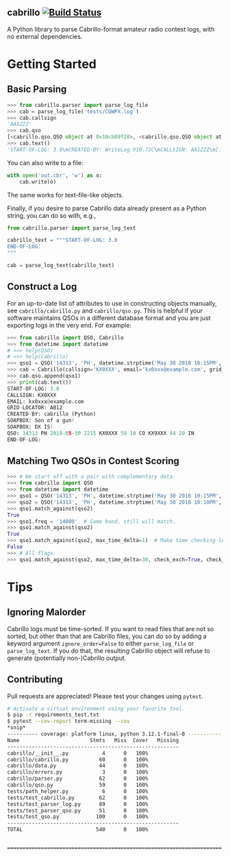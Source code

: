 cabrillo [![Build Status](https://travis-ci.com/thxo/cabrillo.svg?branch=master)](https://travis-ci.com/thxo/cabrillo)
---------------------
A Python library to parse Cabrillo-format amateur radio contest logs, with no external dependencies.

# Getting Started

## Basic Parsing

```python
>>> from cabrillo.parser import parse_log_file
>>> cab = parse_log_file('tests/CQWPX.log')
>>> cab.callsign
'AA1ZZZ'
>>> cab.qso
[<cabrillo.qso.QSO object at 0x10cb09f28>, <cabrillo.qso.QSO object at 0x10cbc8860>]
>>> cab.text()
'START-OF-LOG: 3.0\nCREATED-BY: WriteLog V10.72C\nCALLSIGN: AA1ZZZ\n[...snip...]END-OF-LOG:\n'
```

You can also write to a file:

```python
with open('out.cbr', 'w') as o:
    cab.write(o)
```

The same works for text-file-like objects.

Finally, if you desire to parse Cabrillo data already present as a Python string,
you can do so with, e.g.,

```python
from cabrillo.parser import parse_log_text

cabrillo_text = """START-OF-LOG: 3.0
END-OF-LOG:
"""

cab = parse_log_text(cabrillo_text)
```

## Construct a Log

For an up-to-date list of attributes to use in constructing objects
manually, see `cabrillo/cabrillo.py` and `cabrillo/qso.py`. This is helpful if your software maintains QSOs in a different database format and you are just exporting logs in the very end. For example:

```python
>>> from cabrillo import QSO, Cabrillo
>>> from datetime import datetime
# >>> help(QSO)
# >>> help(Cabrillo)
>>> qso1 = QSO('14313', 'PH', datetime.strptime('May 30 2018 10:15PM', '%b %d %Y %I:%M%p'), 'KX0XXX', 'KX9XXX', de_exch=['59', '10', 'CO'], dx_exch=['44', '20', 'IN'], t=None)
>>> cab = Cabrillo(callsign='KX0XXX', email='kx0xxx@example.com', grid_locator='AB12', soapbox=['Son of a gun!', 'DX IS!'])
>>> cab.qso.append(qso1)
>>> print(cab.text())
START-OF-LOG: 3.0
CALLSIGN: KX0XXX
EMAIL: kx0xxx@example.com
GRID-LOCATOR: AB12
CREATED-BY: cabrillo (Python)
SOAPBOX: Son of a gun!
SOAPBOX: DX IS!
QSO: 14313 PH 2018-05-30 2215 KX0XXX 59 10 CO KX9XXX 44 20 IN
END-OF-LOG:
```

## Matching Two QSOs in Contest Scoring

```python
>>> # We start off with a pair with complementary data.
>>> from cabrillo import QSO
>>> from datetime import datetime
>>> qso1 = QSO('14313', 'PH', datetime.strptime('May 30 2018 10:15PM', '%b %d %Y %I:%M%p'), 'KX0XXX', 'KX9XXX', de_exch=['59', '10', 'CO'], dx_exch=['44', '20', 'IN'], t=None)
>>> qso2 = QSO('14313', 'PH', datetime.strptime('May 30 2018 10:10PM', '%b %d %Y %I:%M%p'), 'KX9XXX', 'KX0XXX', de_exch=['44', '20', 'IN'], dx_exch=['59', '10', 'CO'], t=None)
>>> qso1.match_against(qso2)
True
>>> qso1.freq = '14000'  # Same band, still will match.
>>> qso1.match_against(qso2)
True
>>> qso1.match_against(qso2, max_time_delta=1)  # Make time checking less lenient.
False
>>> # All flags.
>>> qso1.match_against(qso2, max_time_delta=30, check_exch=True, check_band=True)
```

# Tips

## Ignoring Malorder

Cabrillo logs must be time-sorted. If you want to read files that are
not so sorted, but other than that are Cabrillo files, you can do so by
adding a keyword argument `ignore_order=False` to either `parse_log_file`
or `parse_log_text`. If you do that, the resulting Cabrillo object
will refuse to generate (potentially non-)Cabrillo output.

## Contributing

Pull requests are appreciated! Please test your changes using `pytest`.

```sh
# Activate a virtual environment using your favorite tool.
$ pip -r requirements_test.txt
$ pytest --cov-report term-missing --cov
*snip*
---------- coverage: platform linux, python 3.12.1-final-0 -----------
Name                       Stmts   Miss  Cover   Missing
--------------------------------------------------------
cabrillo/__init__.py           4      0   100%
cabrillo/cabrillo.py          60      0   100%
cabrillo/data.py              44      0   100%
cabrillo/errors.py             3      0   100%
cabrillo/parser.py            62      0   100%
cabrillo/qso.py               59      0   100%
tests/path_helper.py           6      0   100%
tests/test_cabrillo.py        62      0   100%
tests/test_parser_log.py      89      0   100%
tests/test_parser_qso.py      51      0   100%
tests/test_qso.py            100      0   100%
--------------------------------------------------------
TOTAL                        540      0   100%


====================================================================== 24 passed in 0.21s =======================================================================

```
